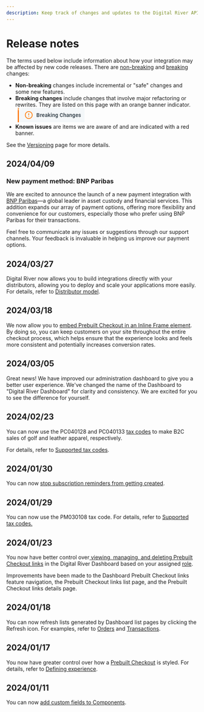 ```yaml
---
description: Keep track of changes and updates to the Digital River API.
---
```


# Release notes

The terms used below include information about how your integration may be affected by new code releases. There are [non-breaking](../versioning.md#non-breaking-changes) and [breaking](../versioning.md#breaking-changes) changes:

* **Non-breaking** changes include incremental or "safe" changes and some new features.
* **Breaking changes** include changes that involve major refactoring or rewrites. They are listed on this page with an orange banner indicator.\
  ![](../../.gitbook/assets/BreakingChangesIndicator.png)
* **Known issues** are items we are aware of and are indicated with a red banner.

See the [Versioning](../versioning.md) page for more details.

## 2024/04/09

### New payment method: BNP Paribas

We are excited to announce the launch of a new payment integration with [BNP Paribas](../../payments/supported-payment-methods/bnp-paribas.md)—a global leader in asset custody and financial services. This addition expands our array of payment options, offering more flexibility and convenience for our customers, especially those who prefer using BNP Paribas for their transactions.&#x20;

Feel free to communicate any issues or suggestions through our support channels. Your feedback is invaluable in helping us improve our payment options.

## 2024/03/27

Digital River now allows you to build integrations directly with your distributors, allowing you to deploy and scale your applications more easily. For details, refer to [Distributor model](../../order-management/distributor-model.md). &#x20;

## 2024/03/18

We now allow you to [embed Prebuilt Checkout in an Inline Frame element](../../integration-options/low-code-checkouts/drop-in-checkout.md#creating-a-drop-in-checkout-modal). By doing so, you can keep customers on your site throughout the entire checkout process, which helps ensure that the experience looks and feels more consistent and potentially increases conversion rates.

## 2024/03/05

Great news! We have improved our administration dashboard to give you a better user experience. We've changed the name of the Dashboard to "Digital River Dashboard" for clarity and consistency. We are excited for you to see the difference for yourself.

## 2024/02/23

You can now use the PC040128 and PC040133 [tax codes](../../product-management/creating-and-updating-skus.md#tax-code) to make B2C sales of golf and leather apparel, respectively.&#x20;

For details, refer to [Supported tax codes](../../product-management/creating-and-updating-skus.md#supported-tax-codes).

## 2024/01/30

You can now [stop subscription reminders from getting created](../../subscription-management/managing-a-subscription.md#ending-subscription-reminders).&#x20;

## 2024/01/29

You can now use the PM030108 tax code. For details, refer to [Supported tax codes.](../../product-management/creating-and-updating-skus.md#supported-tax-codes)&#x20;

## 2024/01/23

You now have better control over[ viewing, managing, and deleting Prebuilt Checkout links](../../administration/dashboard/order-management/prebuilt-checkout-links/view-and-work-with-prebuilt-checkout-link-details.md) in the Digital River Dashboard based on your assigned [role](../../administration/dashboard/settings/users-and-roles/roles.md).&#x20;

Improvements have been made to the Dashboard Prebuilt Checkout links feature navigation, the Prebuilt Checkout links list page, and the Prebuilt Checkout links details page.

## 2024/01/18

You can now refresh lists generated by Dashboard list pages by clicking the Refresh icon. For examples, refer to [Orders](../../administration/dashboard/order-management/orders/) and [Transactions](../../administration/dashboard/finance/transactions/).

## 2024/01/17

You now have greater control over how a [Prebuilt Checkout](../../integration-options/low-code-checkouts/drop-in-checkout.md) is styled. For details, refer to [Defining experience](../../developer-resources/digitalrivercheckout.js-reference/digitalrivercheckout-object/configuring-prebuilt-checkout/defining-experience.md).&#x20;

## 2024/01/11

You can now [add custom fields to Components](../../integration-options/low-code-checkouts/adding-custom-fields.md).&#x20;
